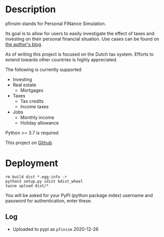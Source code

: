 # Description

pfinsim stands for Personal FINance Simulation.

Its goal is to allow for users to easily investigate the effect of taxes and investing on their personal financial situation. Use cases can be found on [the author's blog](https://xgerrmann.github.io/geld-en-zo/).

As of writing this project is focused on the Dutch tax system. Efforts to extend towards other countries is highly appreciated.

The following is currently supported

* Investing
* Real estate
  * Mortgages
* Taxes
  * Tax credits
  * Income taxes
* Jobs
  * Monthly income
  * Holiday allowance

Python >= 3.7 is required



This project on [Github](https://github.com/xgerrmann/pfinsim)



# Deployment

```
rm build dist *.egg-info -r
python3 setup.py sdist bdist_wheel
twine upload dist/*
```

 You will be asked for your PyPI (python package index) username and password for authentication, enter these.

## Log

* Uploaded to pypi as `pfinsim` 2020-12-26
